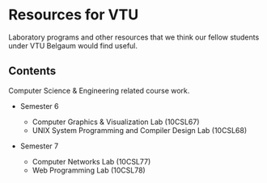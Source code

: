 # Resources for VTU

Laboratory programs and other resources that we think our fellow students under VTU Belgaum would find useful.

## Contents 

Computer Science & Engineering related course work. 

* Semester 6
  * Computer Graphics & Visualization Lab (10CSL67)
  * UNIX System Programming and Compiler Design Lab (10CSL68)


* Semester 7
  * Computer Networks Lab (10CSL77)
  * Web Programming Lab (10CSL78)
